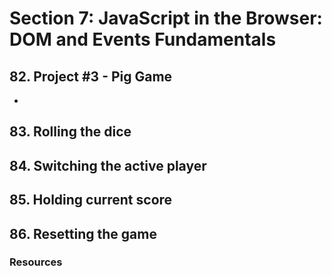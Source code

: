 # Section 7: JavaScript in the Browser: DOM and Events Fundamentals

## 82. Project #3 - Pig Game
* 

## 83. Rolling the dice


## 84. Switching the active player


## 85. Holding current score


## 86. Resetting the game


### Resources
